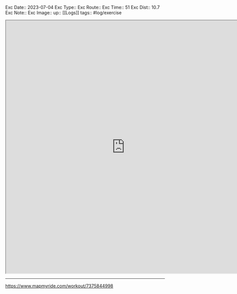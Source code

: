 Exc Date::  2023-07-04
Exc Type:: 
Exc Route:: 
Exc Time:: 51
Exc Dist:: 10.7
Exc Note:: 
Exc Image:: 
up:: [[Logs]]
tags:: #log/exercise 

<iframe height=800 width=750 src="https://www.mapmyride.com/workout/7375844998"></iframe>

---



https://www.mapmyride.com/workout/7375844998